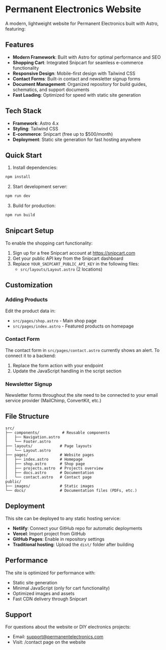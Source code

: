 # Permanent Electronics Website

A modern, lightweight website for Permanent Electronics built with Astro, featuring:

## Features

- **Modern Framework**: Built with Astro for optimal performance and SEO
- **Shopping Cart**: Integrated Snipcart for seamless e-commerce functionality
- **Responsive Design**: Mobile-first design with Tailwind CSS
- **Contact Forms**: Built-in contact and newsletter signup forms
- **Document Management**: Organized repository for build guides, schematics, and support documents
- **Fast Loading**: Optimized for speed with static site generation

## Tech Stack

- **Framework**: Astro 4.x
- **Styling**: Tailwind CSS
- **E-commerce**: Snipcart (free up to $500/month)
- **Deployment**: Static site generation for fast hosting anywhere

## Quick Start

1. Install dependencies:
```bash
npm install
```

2. Start development server:
```bash
npm run dev
```

3. Build for production:
```bash
npm run build
```

## Snipcart Setup

To enable the shopping cart functionality:

1. Sign up for a free Snipcart account at https://snipcart.com
2. Get your public API key from the Snipcart dashboard
3. Replace `YOUR_SNIPCART_PUBLIC_API_KEY` in the following files:
   - `src/layouts/Layout.astro` (2 locations)

## Customization

### Adding Products

Edit the product data in:
- `src/pages/shop.astro` - Main shop page
- `src/pages/index.astro` - Featured products on homepage

### Contact Form

The contact form in `src/pages/contact.astro` currently shows an alert. To connect it to a backend:

1. Replace the form action with your endpoint
2. Update the JavaScript handling in the script section

### Newsletter Signup

Newsletter forms throughout the site need to be connected to your email service provider (MailChimp, ConvertKit, etc.)

## File Structure

```
src/
├── components/          # Reusable components
│   ├── Navigation.astro
│   └── Footer.astro
├── layouts/            # Page layouts
│   └── Layout.astro
├── pages/              # Website pages
│   ├── index.astro     # Homepage
│   ├── shop.astro      # Shop page
│   ├── projects.astro  # Projects overview
│   ├── docs.astro      # Documentation
│   └── contact.astro   # Contact page
public/
├── images/             # Static images
└── docs/               # Documentation files (PDFs, etc.)
```

## Deployment

This site can be deployed to any static hosting service:

- **Netlify**: Connect your GitHub repo for automatic deployments
- **Vercel**: Import project from GitHub
- **GitHub Pages**: Enable in repository settings
- **Traditional hosting**: Upload the `dist/` folder after building

## Performance

The site is optimized for performance with:
- Static site generation
- Minimal JavaScript (only for cart functionality)
- Optimized images and assets
- Fast CDN delivery through Snipcart

## Support

For questions about the website or DIY electronics projects:
- Email: support@permanentelectronics.com
- Visit: /contact page on the website